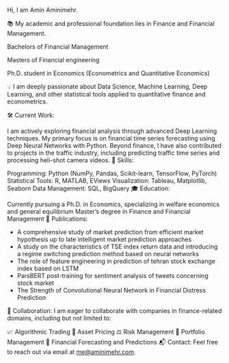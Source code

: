 Hi, I am Amin Aminimehr.

📚 My academic and professional foundation lies in Finance and Financial Management.

   Bachelors of Financial Management
   
   Masters of Financial engineering
   
   Ph.D. student in Economics (Econometrics and Quantitative Economics)

💡 I am deeply passionate about Data Science, Machine Learning, Deep Learning, and other statistical tools applied to quantitative finance and econometrics.

🛠️ Current Work:

I am actively exploring financial analysis through advanced Deep Learning techniques.
My primary focus is on financial time series forecasting using Deep Neural Networks with Python.
Beyond finance, I have also contributed to projects in the traffic industry, including predicting traffic time series and processing heli-shot camera videos.
🔧 Skills:

Programming: Python (NumPy, Pandas, Scikit-learn, TensorFlow, PyTorch)
Statistical Tools: R, MATLAB, EViews
Visualization: Tableau, Matplotlib, Seaborn
Data Management: SQL, BigQuery
🎓 Education:

Currently pursuing a Ph.D. in Economics, specializing in welfare economics and general equilibrium
Master’s degree in Finance and Financial Management
📜 Publications:

- A comprehensive study of market prediction from efficient market hypothesis up to late intelligent market prediction approaches
- A study on the characteristics of TSE index return data and introducing a regime switching prediction method based on neural networks
- The role of feature engineering in prediction of tehran stock exchange index based on LSTM
- ParsBERT post-training for sentiment analysis of tweets concerning stock market
- The Strength of Convolutional Neural Network in Financial Distress Prediction

🤝 Collaboration:
I am eager to collaborate with companies in finance-related domains, including but not limited to:

📈 Algorithmic Trading
💼 Asset Pricing
⚖️ Risk Management
🧮 Portfolio Management
🔮 Financial Forecasting and Predictions
📬 Contact: Feel free to reach out via email at me@aminimehr.com.
